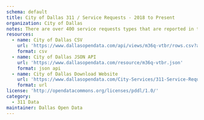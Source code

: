 ```yaml
---
schema: default
title: City of Dallas 311 / Service Requests - 2018 to Present
organization: City of Dallas
notes: There are over 400 service requests types that are reported in the 311 system that affect the quality of life of our citizens, neighborhoods, and communities. The most popular service requests include but are not limited to animal services requests, high weeds, junk motor vehicles, and a number of other code compliance-related issues. Requests that deal with streets and mobility such as street and pot hole repair are also very common. 311 also receives requests to address environmental issues such as water conservation and air quality complaints.
resources:
  - name: City of Dallas CSV
    url: 'https://www.dallasopendata.com/api/views/m36q-vtbr/rows.csv?accessType=DOWNLOAD'
    format: csv
  - name: City of Dallas JSON API
    url: 'https://www.dallasopendata.com/resource/m36q-vtbr.json'
    format: json api
  - name: City of Dallas Download Website
    url: 'https://www.dallasopendata.com/City-Services/311-Service-Requests-October-1-2018-to-Present-/m36q-vtbr'
    format: url
license: 'http://opendatacommons.org/licenses/pddl/1.0/'
category:
  - 311 Data
maintainer: Dallas Open Data
---
```

